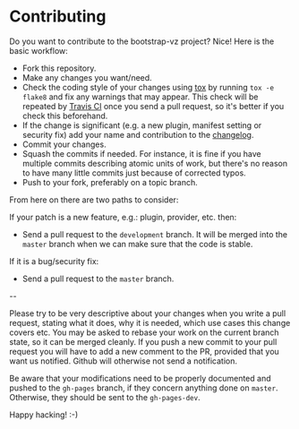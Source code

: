 Contributing
============

Do you want to contribute to the bootstrap-vz project? Nice! Here is the basic workflow:

* Fork this repository.
* Make any changes you want/need.
* Check the coding style of your changes using [tox](http://tox.readthedocs.org/) by running `tox -e flake8`
and fix any warnings that may appear.
This check will be repeated by [Travis CI](https://travis-ci.org/andsens/bootstrap-vz)
once you send a pull request, so it's better if you check this beforehand.
* If the change is significant (e.g. a new plugin, manifest setting or security fix)
add your name and contribution to the [changelog](CHANGELOG.md).
* Commit your changes.
* Squash the commits if needed. For instance, it is fine if you have multiple commits describing atomic units
of work, but there's no reason to have many little commits just because of corrected typos.
* Push to your fork, preferably on a topic branch.

From here on there are two paths to consider:

If your patch is a new feature, e.g.: plugin, provider, etc. then:

* Send a pull request to the `development` branch. It will be merged into the `master` branch when we can make
sure that the code is stable.

If it is a bug/security fix:

* Send a pull request to the `master` branch.

--

Please try to be very descriptive about your changes when you write a pull request, stating what it does, why
it is needed, which use cases this change covers etc.
You may be asked to rebase your work on the current branch state, so it can be merged cleanly.
If you push a new commit to your pull request you will have to add a new comment to the PR,
provided that you want us notified. Github will otherwise not send a notification.

Be aware that your modifications need to be properly documented and pushed to the `gh-pages` branch, if they
concern anything done on `master`. Otherwise, they should be sent to the `gh-pages-dev`.

Happy hacking! :-)
